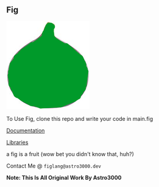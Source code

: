 ## Fig ##


![](figlogo.png)

To Use Fig, clone this repo and write your code in main.fig

[Documentation](Documentation/README.md)

[Libraries](/Libraries)

a fig is a fruit (wow bet you didn't know that, huh?)


Contact Me @ `figlang@astro3000.dev`

**Note: This Is All Original Work By Astro3000**